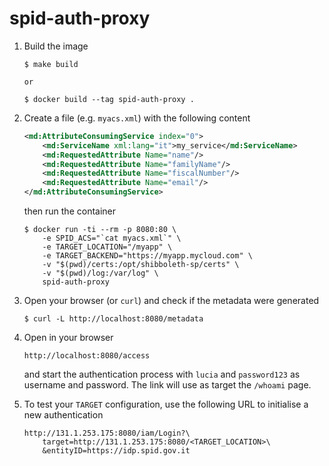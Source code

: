 # spid-auth-proxy

1.  Build the image

        $ make build

        or

        $ docker build --tag spid-auth-proxy .

2.  Create a file (e.g. `myacs.xml`) with the following content

    ```xml
    <md:AttributeConsumingService index="0">
        <md:ServiceName xml:lang="it">my_service</md:ServiceName>
        <md:RequestedAttribute Name="name"/>
        <md:RequestedAttribute Name="familyName"/>
        <md:RequestedAttribute Name="fiscalNumber"/>
        <md:RequestedAttribute Name="email"/>
    </md:AttributeConsumingService>
    ```

    then run the container

        $ docker run -ti --rm -p 8080:80 \
            -e SPID_ACS="`cat myacs.xml`" \
            -e TARGET_LOCATION="/myapp" \
            -e TARGET_BACKEND="https://myapp.mycloud.com" \
            -v "$(pwd)/certs:/opt/shibboleth-sp/certs" \
            -v "$(pwd)/log:/var/log" \
            spid-auth-proxy

3.  Open your browser (or `curl`) and check if the metadata were generated

        $ curl -L http://localhost:8080/metadata

4.  Open in your browser

        http://localhost:8080/access

    and start the authentication process with `lucia` and `password123`
    as username and password. The link will use as target the `/whoami` page.

5.  To test your `TARGET` configuration, use the following URL to initialise
    a new authentication

        http://131.1.253.175:8080/iam/Login?\
            target=http://131.1.253.175:8080/<TARGET_LOCATION>\
            &entityID=https://idp.spid.gov.it
